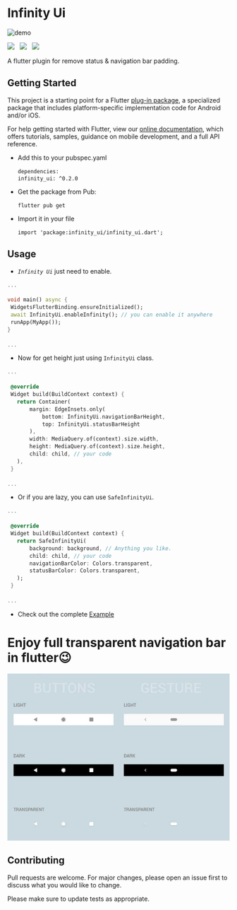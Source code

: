 # Infinity Ui

![demo](images/image.jpg)


<img src="https://forthebadge.com/images/badges/built-with-love.svg" height="28px" />&nbsp;&nbsp;
<img src="https://img.shields.io/badge/license-MIT-green?style=for-the-badge" height="28px" />&nbsp;&nbsp;
<a href="https://pub.dev/packages/infinity_ui"><img src="https://img.shields.io/pub/v/infinity_ui?color=%23007ec6&style=for-the-badge" height="28px" /></a>

A flutter plugin for remove status & navigation bar padding.

## Getting Started

This project is a starting point for a Flutter
[plug-in package](https://flutter.dev/developing-packages/),
a specialized package that includes platform-specific implementation code for
Android and/or iOS.

For help getting started with Flutter, view our 
[online documentation](https://flutter.dev/docs), which offers tutorials, 
samples, guidance on mobile development, and a full API reference.

* Add this to your pubspec.yaml
  ```
  dependencies:
  infinity_ui: ^0.2.0
  
  ```
* Get the package from Pub:

  ```
  flutter pub get
  ```
* Import it in your file

  ```
  import 'package:infinity_ui/infinity_ui.dart';
  ```


## Usage

 - *`Infinity Ui`* just need to enable.
 ```dart
 ...

void main() async {
  WidgetsFlutterBinding.ensureInitialized();
  await InfinityUi.enableInfinity(); // you can enable it anywhere
  runApp(MyApp());
}

...
 ```
 
 * Now for get height just using `InfinityUi` class.
 ```dart
...

  @override
  Widget build(BuildContext context) {
    return Container(
        margin: EdgeInsets.only(
            bottom: InfinityUi.navigationBarHeight,
            top: InfinityUi.statusBarHeight
        ),
        width: MediaQuery.of(context).size.width,
        height: MediaQuery.of(context).size.height,
        child: child, // your code
    ),
  }

...
 ```

 * Or if you are lazy, you can use `SafeInfinityUi`.
 ```dart
...

  @override
  Widget build(BuildContext context) {
    return SafeInfinityUi(
        background: background, // Anything you like.
        child: child, // your code
        navigationBarColor: Colors.transparent,
        statusBarColor: Colors.transparent,
    );
  }

...
 ```

 * Check out the complete [Example](https://github.com/o4x/infinity_ui/tree/master/example)

# Enjoy full transparent navigation bar in flutter😉

![navigation](images/android-pie-navigation-bars.jpg)

## Contributing
Pull requests are welcome. For major changes, please open an issue first to discuss what you would like to change.

Please make sure to update tests as appropriate.